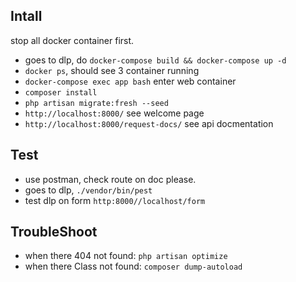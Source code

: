 ## Intall
stop all docker container first.

- goes to dlp, do `docker-compose build && docker-compose up -d`
- `docker ps`, should see 3 container running
- `docker-compose exec app bash` enter web container
- `composer install`
- `php artisan migrate:fresh --seed`
- `http://localhost:8000/` see welcome page
- `http://localhost:8000/request-docs/` see api docmentation

## Test
- use postman, check route on doc please.
- goes to dlp, `./vendor/bin/pest`
- test dlp on form `http:8000//localhost/form`

## TroubleShoot
- when there 404 not found: `php artisan optimize`
- when there Class not found: `composer dump-autoload`
